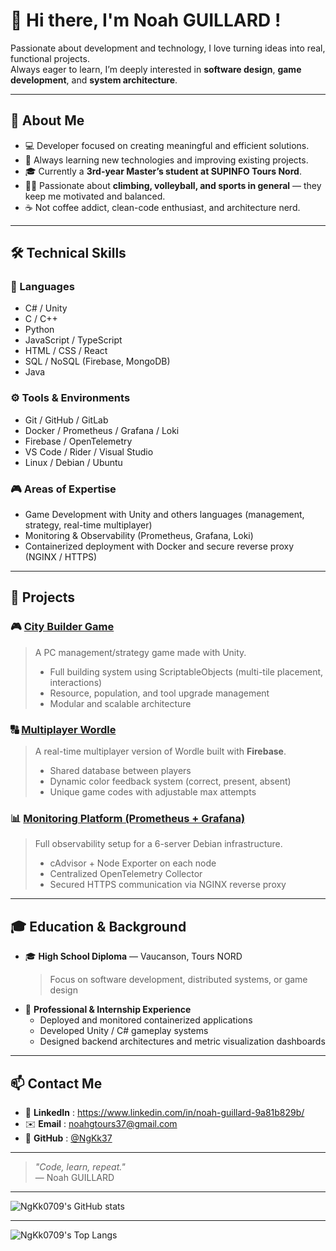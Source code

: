 # 👋 Hi there, I'm Noah GUILLARD !

Passionate about development and technology, I love turning ideas into real, functional projects.  
Always eager to learn, I’m deeply interested in **software design**, **game development**, and **system architecture**.

---

## 🧠 About Me
- 💻 Developer focused on creating meaningful and efficient solutions.  
- 🚀 Always learning new technologies and improving existing projects.  
- 🎓 Currently a **3rd-year Master’s student at SUPINFO Tours Nord**.  
- 🧗‍♂️ Passionate about **climbing, volleyball, and sports in general** — they keep me motivated and balanced.
- ☕ Not coffee addict, clean-code enthusiast, and architecture nerd.

---

## 🛠️ Technical Skills

### 💬 Languages
- C# / Unity
- C / C++
- Python  
- JavaScript / TypeScript  
- HTML / CSS / React  
- SQL / NoSQL (Firebase, MongoDB)
- Java

### ⚙️ Tools & Environments
- Git / GitHub / GitLab  
- Docker / Prometheus / Grafana / Loki  
- Firebase / OpenTelemetry  
- VS Code / Rider / Visual Studio  
- Linux / Debian / Ubuntu

### 🎮 Areas of Expertise
- Game Development with Unity and others languages (management, strategy, real-time multiplayer)  
- Monitoring & Observability (Prometheus, Grafana, Loki)  
- Containerized deployment with Docker and secure reverse proxy (NGINX / HTTPS)

---

## 🧩 Projects

### 🎮 [**City Builder Game**](#)
> A PC management/strategy game made with Unity.  
> - Full building system using ScriptableObjects (multi-tile placement, interactions)  
> - Resource, population, and tool upgrade management  
> - Modular and scalable architecture  

### 🔠 [**Multiplayer Wordle**](#)
> A real-time multiplayer version of Wordle built with **Firebase**.  
> - Shared database between players  
> - Dynamic color feedback system (correct, present, absent)  
> - Unique game codes with adjustable max attempts  

### 📊 [**Monitoring Platform (Prometheus + Grafana)**](#)
> Full observability setup for a 6-server Debian infrastructure.  
> - cAdvisor + Node Exporter on each node  
> - Centralized OpenTelemetry Collector  
> - Secured HTTPS communication via NGINX reverse proxy  

---

## 🎓 Education & Background

- 🎓 **High School Diploma** — Vaucanson, Tours NORD
  > Focus on software development, distributed systems, or game design
- 💼 **Professional & Internship Experience**  
  - Deployed and monitored containerized applications  
  - Developed Unity / C# gameplay systems  
  - Designed backend architectures and metric visualization dashboards  

---

## 📫 Contact Me

- 💼 **LinkedIn** : https://www.linkedin.com/in/noah-guillard-9a81b829b/
- ✉️ **Email** : noahgtours37@gmail.com
- 🐙 **GitHub** : [@NgKk37](https://github.com/NgKk37)

---

> _"Code, learn, repeat."_  
> — Noah GUILLARD

---

![NgKk0709's GitHub stats](https://github-readme-stats.vercel.app/api?username=ngkk0709&theme=chartreuse-dark)

---

![NgKk0709's Top Langs](https://github-readme-stats.vercel.app/api/top-langs/?username=ngkk0709&layout=compact&theme=tokyonight)

<!--
⭐ Feel free to add your GitHub stats below:
![GitHub Stats](https://github-readme-stats.vercel.app/api?username=YourGitHubUsername&show_icons=true&theme=tokyonight)
![Top Langs](https://github-readme-stats.vercel.app/api/top-langs/?username=YourGitHubUsername&layout=compact&theme=tokyonight)
-->

